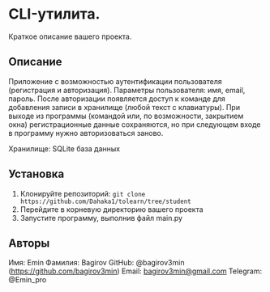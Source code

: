 # CLI-утилита.

Краткое описание вашего проекта.

## Описание

Приложение с возможностью аутентификации пользователя (регистрация и авторизация).
Параметры пользователя: имя, email, пароль.
После авторизации появляется доступ к команде для добавления записи в хранилище (любой текст с клавиатуры).
При выходе из программы (командой или, по возможности, закрытием окна) регистрационные данные сохраняются, но при следующем входе в программу нужно авторизоваться заново.

Хранилище: SQLite база данных

## Установка

1. Клонируйте репозиторий: `git clone https://github.com/Dahaka1/tolearn/tree/student`
2. Перейдите в корневую директорию вашего проекта
3. Запустите программу, выполнив файл main.py


## Авторы

Имя: Emin
Фамилия: Bagirov
GitHub: @bagirov3min (https://github.com/bagirov3min)
Email: bagirov3min@gmail.com
Telegram: @Emin_pro